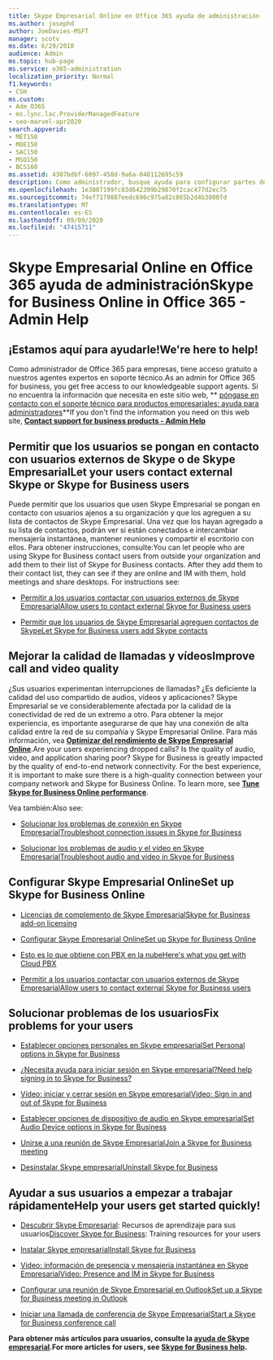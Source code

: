 ```yaml
---
title: Skype Empresarial Online en Office 365 ayuda de administración
ms.author: josephd
author: JoeDavies-MSFT
manager: scotv
ms.date: 6/29/2018
audience: Admin
ms.topic: hub-page
ms.service: o365-administration
localization_priority: Normal
f1.keywords:
- CSH
ms.custom:
- Adm_O365
- ms.lync.lac.ProviderManagedFeature
- seo-marvel-apr2020
search.appverid:
- MET150
- MOE150
- SAC150
- MSO150
- BCS160
ms.assetid: 4307bdbf-6097-458d-9a6a-048112695c59
description: Como administrador, busque ayuda para configurar partes de Skype empresarial online, incluidas la red, las reuniones y la mensajería instantánea, y el acceso externo para los usuarios.
ms.openlocfilehash: 1e3807199fc83d642399b29870f2cac477d2ec75
ms.sourcegitcommit: 74ef7179887eedc696c975a82c865b2d4b3808fd
ms.translationtype: MT
ms.contentlocale: es-ES
ms.lasthandoff: 09/09/2020
ms.locfileid: "47415711"
---
```

# <a name="skype-for-business-online-in-office-365---admin-help"></a><span data-ttu-id="fe45a-103">Skype Empresarial Online en Office 365 ayuda de administración</span><span class="sxs-lookup"><span data-stu-id="fe45a-103">Skype for Business Online in Office 365 - Admin Help</span></span>

## <a name="were-here-to-help"></a><span data-ttu-id="fe45a-104">¡Estamos aquí para ayudarle!</span><span class="sxs-lookup"><span data-stu-id="fe45a-104">We're here to help!</span></span>

<span data-ttu-id="fe45a-105">Como administrador de Office 365 para empresas, tiene acceso gratuito a nuestros agentes expertos en soporte técnico.</span><span class="sxs-lookup"><span data-stu-id="fe45a-105">As an admin for Office 365 for business, you get free access to our knowledgeable support agents.</span></span> <span data-ttu-id="fe45a-106">Si no encuentra la información que necesita en este sitio web, \*\* [póngase en contacto con el soporte técnico para productos empresariales: ayuda para administradores](https://support.office.com/article/32a17ca7-6fa0-4870-8a8d-e25ba4ccfd4b)\*\*</span><span class="sxs-lookup"><span data-stu-id="fe45a-106">If you don't find the information you need on this web site, **[Contact support for business products - Admin Help](https://support.office.com/article/32a17ca7-6fa0-4870-8a8d-e25ba4ccfd4b)**</span></span>
  
## <a name="let-your-users-contact-external-skype-or-skype-for-business-users"></a><span data-ttu-id="fe45a-107">Permitir que los usuarios se pongan en contacto con usuarios externos de Skype o de Skype Empresarial</span><span class="sxs-lookup"><span data-stu-id="fe45a-107">Let your users contact external Skype or Skype for Business users</span></span>

<span data-ttu-id="fe45a-p102">Puede permitir que los usuarios que usen Skype Empresarial se pongan en contacto con usuarios ajenos a su organización y que los agreguen a su lista de contactos de Skype Empresarial. Una vez que los hayan agregado a su lista de contactos, podrán ver si están conectados e intercambiar mensajería instantánea, mantener reuniones y compartir el escritorio con ellos. Para obtener instrucciones, consulte:</span><span class="sxs-lookup"><span data-stu-id="fe45a-p102">You can let people who are using Skype for Business contact users from outside your organization and add them to their list of Skype for Business contacts. After they add them to their contact list, they can see if they are online and IM with them, hold meetings and share desktops. For instructions see:</span></span>
  
- [<span data-ttu-id="fe45a-111">Permitir a los usuarios contactar con usuarios externos de Skype Empresarial</span><span class="sxs-lookup"><span data-stu-id="fe45a-111">Allow users to contact external Skype for Business users</span></span>](https://support.office.com/article/b414873a-0059-4cd5-aea1-e5d0857dbc94)
    
- [<span data-ttu-id="fe45a-112">Permitir que los usuarios de Skype Empresarial agreguen contactos de Skype</span><span class="sxs-lookup"><span data-stu-id="fe45a-112">Let Skype for Business users add Skype contacts</span></span>](https://support.office.com/article/08666236-1894-42ae-8846-e49232bbc460)
    
## <a name="improve-call-and-video-quality"></a><span data-ttu-id="fe45a-113">Mejorar la calidad de llamadas y vídeos</span><span class="sxs-lookup"><span data-stu-id="fe45a-113">Improve call and video quality</span></span>

<span data-ttu-id="fe45a-p103">¿Sus usuarios experimentan interrupciones de llamadas? ¿Es deficiente la calidad del uso compartido de audios, vídeos y aplicaciones? Skype Empresarial se ve considerablemente afectada por la calidad de la conectividad de red de un extremo a otro. Para obtener la mejor experiencia, es importante asegurarse de que hay una conexión de alta calidad entre la red de su compañía y Skype Empresarial Online. Para más información, vea **[Optimizar del rendimiento de Skype Empresarial Online](tune-skype-for-business-online-performance.md)**.</span><span class="sxs-lookup"><span data-stu-id="fe45a-p103">Are your users experiencing dropped calls? Is the quality of audio, video, and application sharing poor? Skype for Business is greatly impacted by the quality of end-to-end network connectivity. For the best experience, it is important to make sure there is a high-quality connection between your company network and Skype for Business Online. To learn more, see **[Tune Skype for Business Online performance](tune-skype-for-business-online-performance.md)**.</span></span> 
  
<span data-ttu-id="fe45a-119">Vea también:</span><span class="sxs-lookup"><span data-stu-id="fe45a-119">Also see:</span></span>
  
- [<span data-ttu-id="fe45a-120">Solucionar los problemas de conexión en Skype Empresarial</span><span class="sxs-lookup"><span data-stu-id="fe45a-120">Troubleshoot connection issues in Skype for Business</span></span>](https://support.office.com/article/ca302828-783f-425c-bbe2-356348583771)
    
- [<span data-ttu-id="fe45a-121">Solucionar los problemas de audio y el vídeo en Skype Empresarial</span><span class="sxs-lookup"><span data-stu-id="fe45a-121">Troubleshoot audio and video in Skype for Business</span></span>](https://support.office.com/article/62777bc6-c52b-47ae-84ba-a8905c3b71dc)
    
## <a name="set-up-skype-for-business-online"></a><span data-ttu-id="fe45a-122">Configurar Skype Empresarial Online</span><span class="sxs-lookup"><span data-stu-id="fe45a-122">Set up Skype for Business Online</span></span>

- [<span data-ttu-id="fe45a-123">Licencias de complemento de Skype Empresarial</span><span class="sxs-lookup"><span data-stu-id="fe45a-123">Skype for Business add-on licensing</span></span>](https://support.office.com/article/3ed752b1-5983-43f9-bcfd-760619ab40a7)
    
- [<span data-ttu-id="fe45a-124">Configurar Skype Empresarial Online</span><span class="sxs-lookup"><span data-stu-id="fe45a-124">Set up Skype for Business Online</span></span>](https://support.office.com/article/40296968-e779-4259-980b-c2de1c044c6e)
    
- [<span data-ttu-id="fe45a-125">Esto es lo que obtiene con PBX en la nube</span><span class="sxs-lookup"><span data-stu-id="fe45a-125">Here's what you get with Cloud PBX</span></span>](https://support.office.com/article/bc9756d1-8a2f-42c4-98f6-afb17c29231c)
    
- [<span data-ttu-id="fe45a-126">Permitir a los usuarios contactar con usuarios externos de Skype Empresarial</span><span class="sxs-lookup"><span data-stu-id="fe45a-126">Allow users to contact external Skype for Business users</span></span>](https://support.office.com/article/b414873a-0059-4cd5-aea1-e5d0857dbc94)
    
## <a name="fix-problems-for-your-users"></a><span data-ttu-id="fe45a-127">Solucionar problemas de los usuarios</span><span class="sxs-lookup"><span data-stu-id="fe45a-127">Fix problems for your users</span></span>

- [<span data-ttu-id="fe45a-128">Establecer opciones personales en Skype empresarial</span><span class="sxs-lookup"><span data-stu-id="fe45a-128">Set Personal options in Skype for Business</span></span>](https://support.office.com/article/68bacc31-71d3-44c3-a4d4-64da78c447aa#bkmk-stop-automatic-startup)
    
- [<span data-ttu-id="fe45a-129">¿Necesita ayuda para iniciar sesión en Skype empresarial?</span><span class="sxs-lookup"><span data-stu-id="fe45a-129">Need help signing in to Skype for Business?</span></span>](https://support.office.com/article/448b8ea7-5b33-444a-afd4-175fc9930d05)
    
- [<span data-ttu-id="fe45a-130">Vídeo: iniciar y cerrar sesión en Skype empresarial</span><span class="sxs-lookup"><span data-stu-id="fe45a-130">Video: Sign in and out of Skype for Business</span></span>](https://support.office.com/article/8abed4b3-ac48-493e-9d76-0e10140e9451)
    
- [<span data-ttu-id="fe45a-131">Establecer opciones de dispositivo de audio en Skype empresarial</span><span class="sxs-lookup"><span data-stu-id="fe45a-131">Set Audio Device options in Skype for Business</span></span>](https://support.office.com/article/2533d929-9814-4349-8ae4-fca29246e2ff)
    
- [<span data-ttu-id="fe45a-132">Unirse a una reunión de Skype Empresarial</span><span class="sxs-lookup"><span data-stu-id="fe45a-132">Join a Skype for Business meeting</span></span>](https://support.office.com/article/3862be6d-758a-4064-a016-67c0febf3cd5)
    
- [<span data-ttu-id="fe45a-133">Desinstalar Skype empresarial</span><span class="sxs-lookup"><span data-stu-id="fe45a-133">Uninstall Skype for Business</span></span>](https://support.office.com/article/28C4A036-7F22-406C-B7F4-87894CBAF902)
    
## <a name="help-your-users-get-started-quickly"></a><span data-ttu-id="fe45a-134">Ayudar a sus usuarios a empezar a trabajar rápidamente</span><span class="sxs-lookup"><span data-stu-id="fe45a-134">Help your users get started quickly!</span></span>

- <span data-ttu-id="fe45a-135">[Descubrir Skype Empresarial](https://support.office.com/article/8a3491a3-c095-4718-80cf-cbbe4afe4eba): Recursos de aprendizaje para sus usuarios</span><span class="sxs-lookup"><span data-stu-id="fe45a-135">[Discover Skype for Business](https://support.office.com/article/8a3491a3-c095-4718-80cf-cbbe4afe4eba): Training resources for your users</span></span> 
    
- [<span data-ttu-id="fe45a-136">Instalar Skype empresarial</span><span class="sxs-lookup"><span data-stu-id="fe45a-136">Install Skype for Business</span></span>](https://support.office.com/article/8a0d4da8-9d58-44f9-9759-5c8f340cb3fb)
    
- [<span data-ttu-id="fe45a-137">Vídeo: información de presencia y mensajería instantánea en Skype Empresarial</span><span class="sxs-lookup"><span data-stu-id="fe45a-137">Video: Presence and IM in Skype for Business</span></span>](https://support.office.com/article/c873b869-4ce0-4375-9bea-5de150eaf081)
    
- [<span data-ttu-id="fe45a-138">Configurar una reunión de Skype Empresarial en Outlook</span><span class="sxs-lookup"><span data-stu-id="fe45a-138">Set up a Skype for Business meeting in Outlook</span></span>](https://support.office.com/article/b8305620-d16e-4667-989d-4a977aad6556)
    
- [<span data-ttu-id="fe45a-139">Iniciar una llamada de conferencia de Skype Empresarial</span><span class="sxs-lookup"><span data-stu-id="fe45a-139">Start a Skype for Business conference call</span></span>](https://support.office.com/article/8dc8ac52-91ac-4db9-8672-11551fdaf997)
    
 <span data-ttu-id="fe45a-140">**Para obtener más artículos para usuarios, consulte la [ayuda de Skype empresarial](https://support.office.com/article/4fbe07ce-6b15-4a06-bcf0-baea57890410).**</span><span class="sxs-lookup"><span data-stu-id="fe45a-140">**For more articles for users, see [Skype for Business help](https://support.office.com/article/4fbe07ce-6b15-4a06-bcf0-baea57890410).**</span></span>
  

